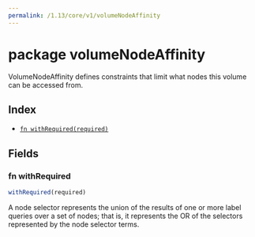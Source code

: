 ```yaml
---
permalink: /1.13/core/v1/volumeNodeAffinity
---
```


# package volumeNodeAffinity

VolumeNodeAffinity defines constraints that limit what nodes this volume can be accessed from.

## Index

* [`fn withRequired(required)`](#fn-withrequired)

## Fields

### fn withRequired

```ts
withRequired(required)
```

A node selector represents the union of the results of one or more label queries over a set of nodes; that is, it represents the OR of the selectors represented by the node selector terms.